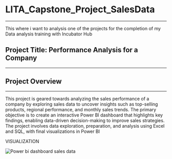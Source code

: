 # LITA_Capstone_Project_SalesData
---
This where i want to analysis one of the projects for the completion of my Data analysis training with Incubator Hub

 ## Project Title: Performance Analysis for a Company
 ---
 
## Project Overview
---
This project is geared towards analyzing  the sales performance of a company by exploring sales data to uncover insights such as top-selling products, regional performance, and monthly sales trends. The primary objective is to create an interactive Power BI dashboard that highlights key findings, enabling data-driven decision-making to improve sales strategies. The project involves data exploration, preparation, and analysis using Excel and SQL, with final visualizations in Power BI



VISUALIZATION

![Power bi dashboard sales data](https://github.com/user-attachments/assets/eaa18494-624c-4320-9855-6f3a7f211c77)
